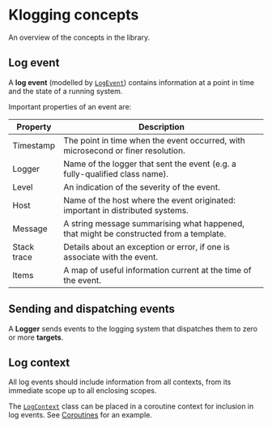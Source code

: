 # Klogging concepts

An overview of the concepts in the library.

## Log event

A **log event** (modelled by [`LogEvent`](../src/commonMain/kotlin/io/klogging/events/LogEvent.kt))
contains information at a point in time and the state of a running system.

Important properties of an event are:

Property | Description
---|---
Timestamp | The point in time when the event occurred, with microsecond or finer resolution.
Logger | Name of the logger that sent the event (e.g. a fully-qualified class name).
Level | An indication of the severity of the event.
Host | Name of the host where the event originated: important in distributed systems.
Message | A string message summarising what happened, that might be constructed from a template.
Stack trace | Details about an exception or error, if one is associate with the event.
Items | A map of useful information current at the time of the event.

## Sending and dispatching events

A **Logger** sends events to the logging system that dispatches them to zero or
more **targets**.

## Log context

All log events should include information from all contexts, from its
immediate scope up to all enclosing scopes.

The [`LogContext`](../src/commonMain/kotlin/io/klogging/context/LogContext.kt)
class can be placed in a coroutine context for inclusion in log events.
See [Coroutines](Coroutines.md) for an example.

